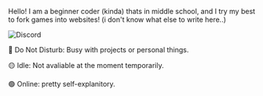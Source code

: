 Hello! I am a beginner coder (kinda) thats in middle school, and I try my best to fork games into websites! (i don't know what else to write here..)

![Discord](https://discord-readme-badge.vercel.app/api?id=1359675120502964234)

🔴 Do Not Disturb: Busy with projects or personal things.

🟡 Idle: Not avaliable at the moment temporarily.

🟢 Online: pretty self-explanitory.
